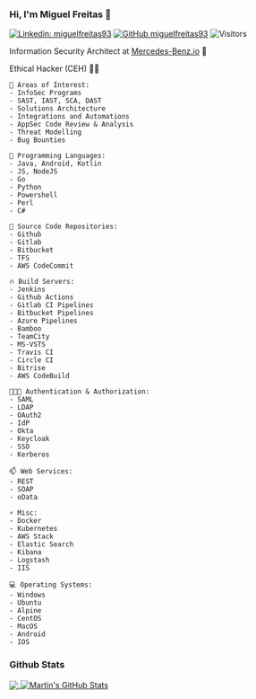 ### Hi, I'm Miguel Freitas 👋

[![Linkedin: miguelfreitas93](https://img.shields.io/badge/-miguelfreitas93-blue?style=flat-square&logo=Linkedin&logoColor=white&link=https://www.linkedin.com/in/miguelfreitas93/)](https://www.linkedin.com/in/miguelfreitas93/)
[![GitHub miguelfreitas93](https://img.shields.io/github/followers/miguelfreitas93?label=follow&style=social)](https://github.com/miguelfreitas93)
![Visitors](https://visitor-badge.laobi.icu/badge?page_id=miguelfreitas93.miguelfreitas93)
<p>Information Security Architect at <a href="https://www.mercedes-benz.io">Mercedes-Benz.io</a> 💼</p>
<p>Ethical Hacker (CEH) 👨‍💻</p>

```text
🌱 Areas of Interest:
- InfoSec Programs
- SAST, IAST, SCA, DAST
- Solutions Architecture
- Integrations and Automations
- AppSec Code Review & Analysis
- Threat Modelling
- Bug Bounties

💬 Programming Languages: 
- Java, Android, Kotlin
- JS, NodeJS
- Go   
- Python
- Powershell
- Perl
- C#

🔭 Source Code Repositories:
- Github
- Gitlab
- Bitbucket
- TFS
- AWS CodeCommit

🔥 Build Servers: 
- Jenkins
- Github Actions
- Gitlab CI Pipelines
- Bitbucket Pipelines
- Azure Pipelines
- Bamboo
- TeamCity
- MS-VSTS
- Travis CI
- Circle CI
- Bitrise
- AWS CodeBuild

👨🏽‍💻 Authentication & Authorization:
- SAML
- LDAP
- OAuth2
- IdP
- Okta
- Keycloak
- SSO
- Kerberos

📫 Web Services:
- REST
- SOAP
- oData

⚡ Misc:
- Docker
- Kubernetes
- AWS Stack
- Elastic Search
- Kibana
- Logstash
- IIS

💻 Operating Systems: 
- Windows
- Ubuntu
- Alpine
- CentOS
- MacOS
- Android
- IOS
```

### Github Stats

<a href="https://github.com/miguelfreitas93/miguelfreitas93">
  <img align="center" src="https://github-readme-stats.vercel.app/api/top-langs/?username=miguelfreitas93&title_color=ffffff&text_color=c9cacc&icon_color=2bbc8a&bg_color=1d1f21" />
</a>
<a href="https://github.com/miguelfreitas93/miguelfreitas93">
  <img align="center" src="https://github-readme-stats.vercel.app/api?username=miguelfreitas93&show_icons=true&line_height=27&count_private=true&title_color=ffffff&text_color=c9cacc&icon_color=2bbc8a&bg_color=1d1f21" alt="Martin's GitHub Stats" />
</a>

<!--
**miguelfreitas93/miguelfreitas93** is a ✨ _special_ ✨ repository because its `README.md` (this file) appears on your GitHub profile.

Here are some ideas to get you started:

- 🔭 I’m currently working on ...
- 🌱 I’m currently learning ...
- 👯 I’m looking to collaborate on ...
- 🤔 I’m looking for help with ...
- 💬 Ask me about ...
- 📫 How to reach me: ...
- 😄 Pronouns: ...
- ⚡ Fun fact: ...
-->
